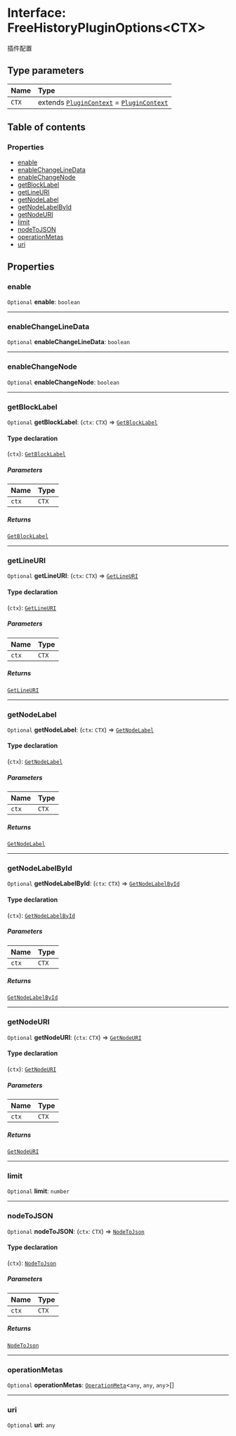 # Interface: FreeHistoryPluginOptions\<CTX>

插件配置

## Type parameters

| Name | Type |
| :------ | :------ |
| `CTX` | extends [`PluginContext`](/auto-docs/free-layout-editor/variables/PluginContext-1.md) = [`PluginContext`](/auto-docs/free-layout-editor/variables/PluginContext-1.md) |

## Table of contents

### Properties

* [enable](/auto-docs/free-layout-editor/interfaces/FreeHistoryPluginOptions.md#enable)
* [enableChangeLineData](/auto-docs/free-layout-editor/interfaces/FreeHistoryPluginOptions.md#enablechangelinedata)
* [enableChangeNode](/auto-docs/free-layout-editor/interfaces/FreeHistoryPluginOptions.md#enablechangenode)
* [getBlockLabel](/auto-docs/free-layout-editor/interfaces/FreeHistoryPluginOptions.md#getblocklabel)
* [getLineURI](/auto-docs/free-layout-editor/interfaces/FreeHistoryPluginOptions.md#getlineuri)
* [getNodeLabel](/auto-docs/free-layout-editor/interfaces/FreeHistoryPluginOptions.md#getnodelabel)
* [getNodeLabelById](/auto-docs/free-layout-editor/interfaces/FreeHistoryPluginOptions.md#getnodelabelbyid)
* [getNodeURI](/auto-docs/free-layout-editor/interfaces/FreeHistoryPluginOptions.md#getnodeuri)
* [limit](/auto-docs/free-layout-editor/interfaces/FreeHistoryPluginOptions.md#limit)
* [nodeToJSON](/auto-docs/free-layout-editor/interfaces/FreeHistoryPluginOptions.md#nodetojson)
* [operationMetas](/auto-docs/free-layout-editor/interfaces/FreeHistoryPluginOptions.md#operationmetas)
* [uri](/auto-docs/free-layout-editor/interfaces/FreeHistoryPluginOptions.md#uri)

## Properties

### enable

`Optional` **enable**: `boolean`

***

### enableChangeLineData

`Optional` **enableChangeLineData**: `boolean`

***

### enableChangeNode

`Optional` **enableChangeNode**: `boolean`

***

### getBlockLabel

`Optional` **getBlockLabel**: (`ctx`: `CTX`) => [`GetBlockLabel`](/auto-docs/free-layout-editor/types/GetBlockLabel.md)

#### Type declaration

(`ctx`): [`GetBlockLabel`](/auto-docs/free-layout-editor/types/GetBlockLabel.md)

##### Parameters

| Name | Type |
| :------ | :------ |
| `ctx` | `CTX` |

##### Returns

[`GetBlockLabel`](/auto-docs/free-layout-editor/types/GetBlockLabel.md)

***

### getLineURI

`Optional` **getLineURI**: (`ctx`: `CTX`) => [`GetLineURI`](/auto-docs/free-layout-editor/types/GetLineURI.md)

#### Type declaration

(`ctx`): [`GetLineURI`](/auto-docs/free-layout-editor/types/GetLineURI.md)

##### Parameters

| Name | Type |
| :------ | :------ |
| `ctx` | `CTX` |

##### Returns

[`GetLineURI`](/auto-docs/free-layout-editor/types/GetLineURI.md)

***

### getNodeLabel

`Optional` **getNodeLabel**: (`ctx`: `CTX`) => [`GetNodeLabel`](/auto-docs/free-layout-editor/types/GetNodeLabel.md)

#### Type declaration

(`ctx`): [`GetNodeLabel`](/auto-docs/free-layout-editor/types/GetNodeLabel.md)

##### Parameters

| Name | Type |
| :------ | :------ |
| `ctx` | `CTX` |

##### Returns

[`GetNodeLabel`](/auto-docs/free-layout-editor/types/GetNodeLabel.md)

***

### getNodeLabelById

`Optional` **getNodeLabelById**: (`ctx`: `CTX`) => [`GetNodeLabelById`](/auto-docs/free-layout-editor/types/GetNodeLabelById.md)

#### Type declaration

(`ctx`): [`GetNodeLabelById`](/auto-docs/free-layout-editor/types/GetNodeLabelById.md)

##### Parameters

| Name | Type |
| :------ | :------ |
| `ctx` | `CTX` |

##### Returns

[`GetNodeLabelById`](/auto-docs/free-layout-editor/types/GetNodeLabelById.md)

***

### getNodeURI

`Optional` **getNodeURI**: (`ctx`: `CTX`) => [`GetNodeURI`](/auto-docs/free-layout-editor/types/GetNodeURI.md)

#### Type declaration

(`ctx`): [`GetNodeURI`](/auto-docs/free-layout-editor/types/GetNodeURI.md)

##### Parameters

| Name | Type |
| :------ | :------ |
| `ctx` | `CTX` |

##### Returns

[`GetNodeURI`](/auto-docs/free-layout-editor/types/GetNodeURI.md)

***

### limit

`Optional` **limit**: `number`

***

### nodeToJSON

`Optional` **nodeToJSON**: (`ctx`: `CTX`) => [`NodeToJson`](/auto-docs/free-layout-editor/types/NodeToJson.md)

#### Type declaration

(`ctx`): [`NodeToJson`](/auto-docs/free-layout-editor/types/NodeToJson.md)

##### Parameters

| Name | Type |
| :------ | :------ |
| `ctx` | `CTX` |

##### Returns

[`NodeToJson`](/auto-docs/free-layout-editor/types/NodeToJson.md)

***

### operationMetas

`Optional` **operationMetas**: [`OperationMeta`](/auto-docs/free-layout-editor/interfaces/OperationMeta.md)<`any`, `any`, `any`>\[]

***

### uri

`Optional` **uri**: `any`
